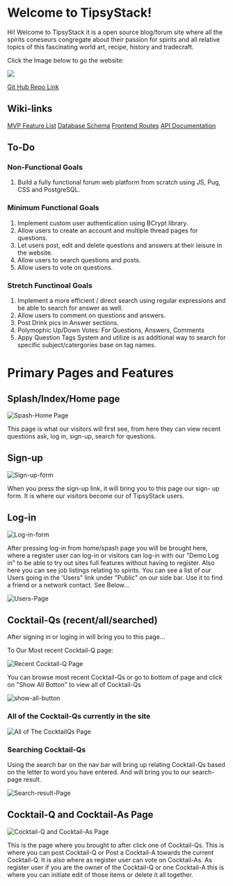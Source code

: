 # Welcome to TipsyStack!

Hi! Welcome to TipsyStack it is a open source blog/forum site where all the spirits coneseurs congregate about their passion for spirits and all relative topics of this fascinating world art, recipe, history and tradecraft. 

Click the Image below to go the website:

[<img src=https://raw.githubusercontent.com/Mikhail-Kashin/Team-Phobos-TipsyStack/main/public/images/Martini%20logo%20nav-bar.png>](https://tipsy-stack.herokuapp.com)

[Git Hub Repo Link](https://github.com/Mikhail-Kashin/Team-Phobos-TipsyStack)

## Wiki-links

[MVP Feature List](https://github.com/Mikhail-Kashin/Team-Phobos-TipsyStack/wiki/MVP-Feature-List)
[Database Schema](https://github.com/Mikhail-Kashin/Team-Phobos-TipsyStack/wiki/Database-Schema)
[Frontend Routes](https://github.com/Mikhail-Kashin/Team-Phobos-TipsyStack/wiki/Frontend-Routes)
[API Documentation](https://github.com/Mikhail-Kashin/Team-Phobos-TipsyStack/wiki/API-Documentation)

## To-Do 

### Non-Functional Goals

1.  Build a fully functional forum web platform from scratch using JS, Pug, CSS and PostgreSQL.

### Minimum Functional Goals

1.  Implement custom user authentication using BCrypt library.
2.  Allow users to create an account and multiple thread pages for questions.
3.  Let users post, edit and delete questions and answers at their leisure in the website.
4.  Allow users to search questions and posts.
5. Allow users to vote on questions.

### Stretch Functinoal Goals

1.  Implement a more efficient / direct search using regular expressions and be able to search for answer as well.
2.  Allow users to comment on questions and answers.
3.  Post Drink pics in Answer sections.
4. Polymophic Up/Down Votes: For Questions, Answers, Comments
5. Appy Question Tags System and utilize is as additional way to search for specific subject/catergories base on tag names. 

# Primary Pages and Features

## Splash/Index/Home page

![Spash-Home Page](https://raw.githubusercontent.com/Mikhail-Kashin/Team-Phobos-TipsyStack/main/public/images/splash-home-page.png)

This page is what our visitors will first see, from here they can view recent questions ask, log in, sign-up, 
search for questions. 

## Sign-up

![Sign-up-form](https://raw.githubusercontent.com/Mikhail-Kashin/Team-Phobos-TipsyStack/main/public/images/sign-in%20form.png)

When you press the sign-up link, it will bring you to this page our sign- up form. It is where our visitors become our of TipsyStack users. 

## Log-in

![Log-in-form](https://raw.githubusercontent.com/Mikhail-Kashin/Team-Phobos-TipsyStack/main/public/images/log-in%20form.png)


After pressing log-in from home/spash page you will be brought here, where a register user can log-in or visitors can log-in with our "Demo Log in" to be able to try out sites full features without having to register.  Also here you can see job listings relating to spirits. You can see a list of our Users going in the 'Users" link under "Public" on our side bar. Use it to find a friend or a network contact. See Below...


![Users-Page](https://raw.githubusercontent.com/Mikhail-Kashin/Team-Phobos-TipsyStack/main/public/images/all%20users.png)   


## Cocktail-Qs (recent/all/searched)

After signing in or loging in will bring you to this page...

To Our Most recent Cocktail-Q page:

![Recent Cocktail-Q Page](https://raw.githubusercontent.com/Mikhail-Kashin/Team-Phobos-TipsyStack/main/public/images/recent%20cocktail-Qs.png)


You can browse most recent Cocktail-Qs or  go to bottom of page and click on "Show All Botton" to view all of Cocktail-Qs

![show-all-button](https://raw.githubusercontent.com/Mikhail-Kashin/Team-Phobos-TipsyStack/main/public/images/bottom%20of%20the%20recent%20Cocktail-q%20recent%20pages.png) 



### All of the Cocktail-Qs currently in the site

![All of The CocktailQs Page](https://raw.githubusercontent.com/Mikhail-Kashin/Team-Phobos-TipsyStack/main/public/images/all%20of%20cocktail-Q.png)

### Searching Cocktail-Qs

Using the search bar on the nav bar will bring up relating Cocktail-Qs based on the letter to word you have entered. And will bring you to our search-page result.

![Search-result-Page](https://raw.githubusercontent.com/Mikhail-Kashin/Team-Phobos-TipsyStack/main/public/images/search-result.png)


## Cocktail-Q and Cocktail-As Page

![Cocktail-Q and Cocktail-As Page](https://raw.githubusercontent.com/Mikhail-Kashin/Team-Phobos-TipsyStack/main/public/images/question%26answer.png)

This is the page where you brought to after click one of Cocktail-Qs. This is where you can post Cocktail-Q or Post a Cocktail-A towards the current Cocktail-Q. It is also where as register user can vote on Cocktail-As. As register user if you are the owner of the Cocktail-Q or one Cocktail-A this is where you can initiate edit of those items or delete it all together. 
